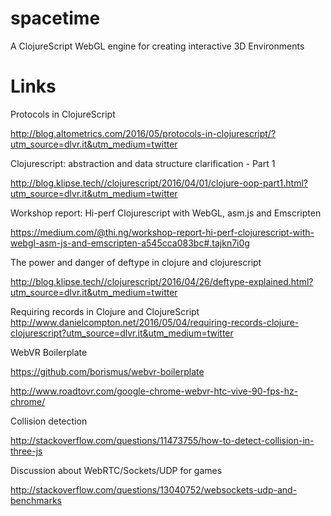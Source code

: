 # spacetime

A ClojureScript WebGL engine for creating interactive 3D Environments

# Links

Protocols in ClojureScript

http://blog.altometrics.com/2016/05/protocols-in-clojurescript/?utm_source=dlvr.it&utm_medium=twitter

Clojurescript: abstraction and data structure clarification - Part 1

http://blog.klipse.tech//clojurescript/2016/04/01/clojure-oop-part1.html?utm_source=dlvr.it&utm_medium=twitter

Workshop report: Hi-perf Clojurescript with WebGL, asm.js and Emscripten

https://medium.com/@thi.ng/workshop-report-hi-perf-clojurescript-with-webgl-asm-js-and-emscripten-a545cca083bc#.tajkn7i0g

The power and danger of deftype in clojure and clojurescript

http://blog.klipse.tech//clojurescript/2016/04/26/deftype-explained.html?utm_source=dlvr.it&utm_medium=twitter

Requiring records in Clojure and ClojureScript
http://www.danielcompton.net/2016/05/04/requiring-records-clojure-clojurescript?utm_source=dlvr.it&utm_medium=twitter

WebVR Boilerplate

https://github.com/borismus/webvr-boilerplate

http://www.roadtovr.com/google-chrome-webvr-htc-vive-90-fps-hz-chrome/

Collision detection

http://stackoverflow.com/questions/11473755/how-to-detect-collision-in-three-js

Discussion about WebRTC/Sockets/UDP for games

http://stackoverflow.com/questions/13040752/websockets-udp-and-benchmarks
